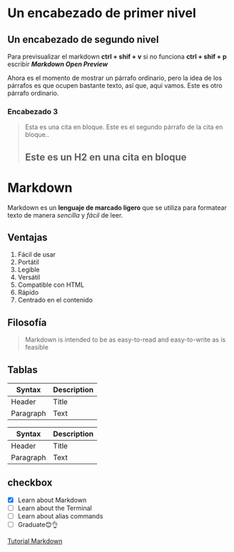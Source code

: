 # Un encabezado de primer nivel

## Un encabezado de segundo nivel

Para previsualizar el markdown **ctrl + shif + v**
si no funciona **ctrl + shif + p** escribir **_Markdown Open Preview_**

Ahora es el momento de mostrar un párrafo ordinario, pero la idea de los párrafos es que ocupen bastante texto, así que, aquí vamos. Este es otro párrafo ordinario.

### Encabezado 3

> Esta es una cita en bloque.
> Este es el segundo párrafo de la cita en bloque..
>
> ## Este es un H2 en una cita en bloque

# Markdown

Markdown es un **lenguaje de marcado ligero** que se utiliza para formatear texto de manera _sencilla_ y _fácil_ de leer.

## Ventajas

1. Fácil de usar
1. Portátil
1. Legible
1. Versátil
1. Compatible con HTML
1. Rápido
1. Centrado en el contenido

## Filosofía

> Markdown is intended to be as easy-to-read and easy-to-write as is feasible

## Tablas

| Syntax    | Description |
| --------- | ----------- |
| Header    | Title       |
| Paragraph | Text        |

| Syntax    | Description |
| --------- | ----------- |
| Header    | Title       |
| Paragraph | Text        |

## checkbox

- [x] Learn about Markdown
- [ ] Learn about the Terminal
- [ ] Learn about alias commands
- [ ] Graduate😊👌

[Tutorial Markdown](https://tutorialmarkdown.com/sintaxis)

